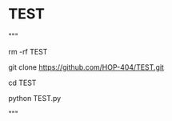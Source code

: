 # TEST 

"""

rm -rf TEST 

git clone https://github.com/HOP-404/TEST.git 

cd TEST 

python TEST.py 

"""
